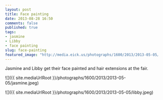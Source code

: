 ```yaml
---
layout: post
title: Face painting
date: 2013-08-28 16:50
comments: false
published: true
tags:
- jasmine
- Libby
- face painting
slug: face-painting
featured_image: "http://media.eick.us/photographs/1600/2013/2013-05-05/jasmine.jpeg"
---
```

Jasmine and Libby get their face painted and hair extensions at the fair.

![]({{ site.mediaUrlRoot }}/photographs/1600/2013/2013-05-05/jasmine.jpeg)

![]({{ site.mediaUrlRoot }}/photographs/1600/2013/2013-05-05/libby.jpeg)
